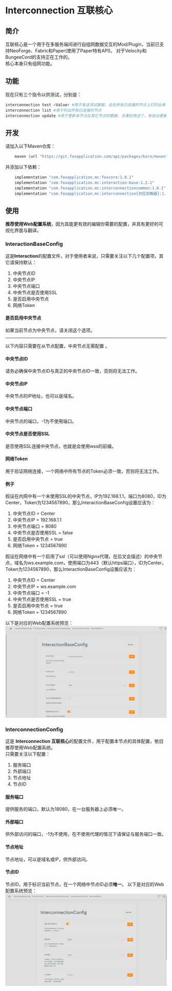 # Interconnection 互联核心
## 简介
互联核心是一个用于在多服务端间进行自组网数据交互的Mod/Plugin，当前已支持NeoForge、Fabric和Paper(使用了Paper特有API)。
对于Velocity和BungeeCord的支持正在工作的。  
核心本身只有组网功能。

## 功能
现在只有三个指令以供测试，分别是：
```bash
interconnection test <Value> #用于发送测试数据，会在所有已连接的节点上打印出来
interconnection list #用于列出所有已连接的节点
interconnection update #用于更新本节点在其它节点的数据，没事别用这个，有自动更新的
```
## 开发
请加入以下Maven仓库：
```groovy
    maven {url "https://git.foxapplication.com/api/packages/koro/maven"}
```
并添加以下依赖：
```groovy
    implementation "com.foxapplication.mc:foxcore:1.0.1"
    implementation "com.foxapplication.mc:interaction-base:1.2.1"
    implementation "com.foxapplication.mc:interconnectioncommon:1.0.1"
    implementation "com.foxapplication.mc:interconnection{对应加载器}:1.0.1"
```
## 使用
**推荐使用Web配置系统**，因为其能更有效的编辑你需要的配置，并具有更好的可视化界面与翻译。
### InteractionBaseConfig
这是**Interaction**的配置文件，对于使用者来说，只需要关注以下几个配置项，其它请保持默认：
1. 中央节点ID
2. 中央节点IP
3. 中央节点端口
4. 中央节点是否使用SSL
5. 是否启用中央节点
6. 网络Token

#### 是否启用中央节点
如果当前节点为中央节点，请关闭这个选项。
****
以下内容只需要在从节点配置，中央节点无需配置 。
#### 中央节点ID
请务必确保中央节点ID与真正的中央节点ID一致，否则将无法工作。
#### 中央节点IP
中央节点的IP地址，也可以是域名。
#### 中央节点端口
中央节点的端口，-1为不使用端口。
#### 中央节点是否使用SSL
是否使用SSL连接中央节点，也就是会使用wss的前缀。
#### 网络Token
用于验证网络连接，一个网络中所有节点的Token必须一致，否则将无法工作。
#### 例子
假设在内网中有一个未使用SSL的中央节点，IP为192.168.1.1，端口为8080，ID为Center，Token为1234567890，那么InteractionBaseConfig设置应该为：

1. 中央节点ID = Center
2. 中央节点IP = 192.168.1.1
3. 中央节点端口 = 8080
4. 中央节点是否使用SSL = false
5. 是否启用中央节点 = true
6. 网络Token = 1234567890

假设在网络中有一个启用了ssl（可以使用Nginx代理，在后文会描述）的中央节点，域名为ws.example.com，使用端口为443（默认https端口），ID为Center，Token为1234567890，那么InteractionBaseConfig设置应该为：

1. 中央节点ID = Center
2. 中央节点IP = ws.example.com
3. 中央节点端口 = -1
4. 中央节点是否使用SSL = true
5. 是否启用中央节点 = true
6. 网络Token = 1234567890

以下是对应的Web配置系统预览：
![img.png](img/img1.png)
### InterconnectionConfig
这是 **Interconnection 互联核心**的配置文件，用于配置本节点的具体配置，依旧推荐使用Web配置系统。  
只需要关注以下配置：
1. 服务端口
2. 外部端口
3. 节点地址
4. 节点ID

#### 服务端口
提供服务的端口，默认为18080，在一台服务器上必须唯一。
#### 外部端口
供外部访问的端口，-1为不使用，在不使用代理的情况下请保证与服务端口一致。
#### 节点地址
节点地址，可以是域名或IP，供外部访问。
#### 节点ID
节点ID，用于标识当前节点，在一个网络中节点ID必须**唯一**。
以下是对应的Web配置系统预览：
![img.png](img/img2.png)